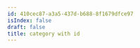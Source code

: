 ```yaml
---
id: 410cec87-a3a5-437d-b688-8f1679dfce97
isIndex: false
draft: false
title: category with id
---
```

